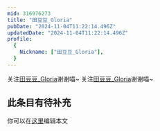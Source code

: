 ```yaml
---
mid: 316976273
title: "田豆豆_Gloria"
pubDate: "2024-11-04T11:22:14.496Z"
updatedDate: "2024-11-04T11:22:14.496Z"
profile:
  {
    Nickname: ["田豆豆_Gloria"],
  }
---
```


关注[田豆豆_Gloria](https://space.bilibili.com/316976273)谢谢喵~ 关注[田豆豆_Gloria](https://space.bilibili.com/316976273)谢谢喵~

## 此条目有待补充
你可以在[这里](https://github.com/Yuhanawa/VTuber.ICU/edit/master/src/content/v/田豆豆_Gloria/index.md)编辑本文
